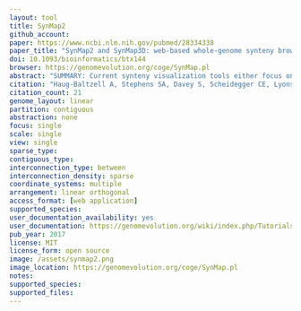 ```yaml
---
layout: tool 
title: SynMap2
github_account: 
paper: https://www.ncbi.nlm.nih.gov/pubmed/28334338
paper_title: "SynMap2 and SynMap3D: web-based whole-genome synteny browsers."
doi: 10.1093/bioinformatics/btx144
browser: https://genomevolution.org/coge/SynMap.pl
abstract: "SUMMARY: Current synteny visualization tools either focus on small regions of sequence and do not illustrate genome-wide trends, or are complicated to use and create visualizations that are difficult to interpret. To address this challenge, The Comparative Genomics Platform (CoGe) has developed two web-based tools to visualize synteny across whole genomes. SynMap2 and SynMap3D allow researchers to explore whole genome synteny patterns (across two or three genomes, respectively) in responsive, web-based visualization and virtual reality environments. Both tools have access to the extensive CoGe genome database (containing over 30 000 genomes) as well as the option for users to upload their own data. By leveraging modern web technologies there is no installation required, making the tools widely accessible and easy to use. AVAILABILITY AND IMPLEMENTATION: Both tools are open source (MIT license) and freely available for use online through CoGe ( https://genomevolution.org ). SynMap2 and SynMap3D can be accessed at http://genomevolution.org/coge/SynMap.pl and http://genomevolution.org/coge/SynMap3D.pl , respectively. Source code is available: https://github.com/LyonsLab/coge ."
citation: "Haug-Baltzell A, Stephens SA, Davey S, Scheidegger CE, Lyons E. SynMap2 and SynMap3D: web-based whole-genome synteny browsers. Bioinformatics. academic.oup.com; 2017;33: 2197–2198."
citation_count: 21
genome_layout: linear
partition: contiguous
abstraction: none
focus: single
scale: single
view: single
sparse_type: 
contiguous_type: 
interconnection_type: between
interconnection_density: sparse
coordinate_systems: multiple
arrangement: linear orthogonal
access_format: [web application]
supported_species: 
user_documentation_availability: yes
user_documentation: https://genomevolution.org/wiki/index.php/Tutorials
pub_year: 2017
license: MIT
license_form: open source
image: /assets/synmap2.png
image_location: https://genomevolution.org/coge/SynMap.pl
notes: 
supported_species: 
supported_files: 
---
```

